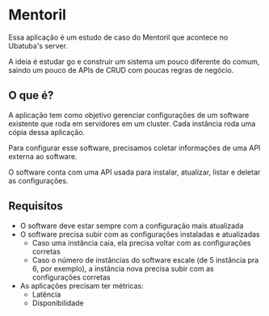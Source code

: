 # Mentoril

Essa aplicação é um estudo de caso do Mentoril que acontece no Ubatuba's server.

A ideia é estudar go e construir um sistema um pouco diferente do comum, saindo um pouco de APIs de CRUD com poucas regras de negócio.

## O que é?

A aplicação tem como objetivo gerenciar configurações de um software existente que roda em servidores em um cluster. Cada instância roda uma cópia dessa aplicação.

Para configurar esse software, precisamos coletar informações de uma API externa ao software.

O software conta com uma API usada para instalar, atualizar, listar e deletar as configurações.

## Requisitos

* O software deve estar sempre com a configuração mais atualizada
* O software precisa subir com as configurações instaladas e atualizadas
    * Caso uma instância caia, ela precisa voltar com as configurações corretas
    * Caso o número de instâncias do software escale (de 5 instância pra 6, por exemplo), a instância nova precisa subir com as configurações corretas
* As aplicações precisam ter métricas:
    * Latência
    * Disponibilidade
